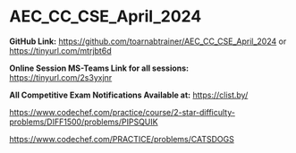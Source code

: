 # AEC_CC_CSE_April_2024

**GitHub Link:** https://github.com/toarnabtrainer/AEC_CC_CSE_April_2024 or https://tinyurl.com/mtrjbt6d

**Online Session MS-Teams Link for all sessions:** https://tinyurl.com/2s3yxjnr

**All Competitive Exam Notifications Available at:** https://clist.by/

https://www.codechef.com/practice/course/2-star-difficulty-problems/DIFF1500/problems/PIPSQUIK

https://www.codechef.com/PRACTICE/problems/CATSDOGS
